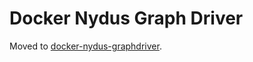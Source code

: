 # Docker Nydus Graph Driver

Moved to [docker-nydus-graphdriver](https://github.com/nydusaccelerator/docker-nydus-graphdriver).
